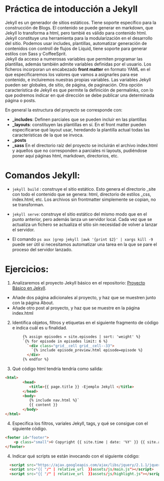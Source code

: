 # Práctica de intoducción a Jekyll

Jekyll es un generador de sitios estáticos. Tiene soporte específico para la construcción de Blogs. El contenido se puede generar en markdown, que Jekyll lo transforma a html, pero tambié es válido para contenido html. Jekyll constituye una herramienta para la modularización en el desarrollo del sitio. Podemos usar includes, plantillas, automatizar generación de contenidos con controll de flujos de Liquid, tiene soporte para generar estilos con Sass y CoffeeSprit.  
Jekyll da acceso a numerosas variables que permiten programar las plantillas, además también admite variables definidas por el usuario. Los ficheros incorporan un encabezado **front matter** en formato YAML en el que especificaremos los valores que vamos a asignarles para ese contenido, e incluiremos nuestras propias variables. Las variables Jekyll pueden ser globales, de sitio, de página, de paginación.
Otra opción característica de Jekyll es que permite la definición de permalinks, con lo que podremos indicar en qué dirección se debe publicar una determinada página o posts.

En general la estructura del proyecto se corresponde con:
- **_includes**: Definen parciales que se pueden incluir en las plantillas
- **_layouts**: constituyen las plantillas en sí. En el front matter pueden especificarse qué layout usar, heredando la plantilla actual todas las características de la que se invoca.
- **_posts**
- **_sass**
En el directorio raíz del proyecto se incluirán el archivo index.html y aquellos que no corresponden a parciales ni layouts, pudiéndose poner aquí páginas html, markdown, directorios, etc.

# Comandos Jekyll:
- `jekyll build` : construye el sitio estático. Esto genera el directorio _site con todo el contenido que se genera: html, directorio de estilos _css, index.html, etc. Los archivos sin frontmatter simplemente se copian, no se transforman.

- `jekyll serve`: construye el sitio estático del mismo modo que en el punto anterior, pero además lanza un servidor local. Cada vez que se actualiza un fichero se actualiza el sitio sin necesidad de volver a lanzar el servidor. 
- El comando `ps aux |grep jekyll |awk '{print $2}' | xargs kill -9` puede ser útil si necesitamos automatizar una tarea en la que se pare el proceso del servidor lanzado.

# Ejercicios:
1. Analizaremos el proyecto Jekyll básico en el repositorio: [Proyecto Básico en Jekyll](https://github.com/jekyll/example).
  - Añade dos página adicionales al proyecto, y haz que se muestren junto con la página About.
  - Añade otro post al proyecto, y haz que se muestre en la página index.html
2. Identifica objetos, filtros y etiquetas en el siguiente fragmento de código e indica cuál es u finalidad.  
```html
        {% assign episodes = site.episodes | sort: 'weight' %}  
        `{% for episode in episodes limit: 6 %}  
          `<div class="grid__cell grid__cell--33">
            `{% include episode_preview.html episode=episode %}
          </div>
        {% endfor %}
```
3. Qué código html tendría tendría como salida:
```html
<html>   
        <head>  
           <title>{{ page.title }} -Ejemplo Jekyll </title>
        </head>
        <body>  
           {% include nav.html %}` 
           {{ content }}
        </body>  
</html> 
```
4. Especifica los filtros, variales Jekyll, tags, y qué se consigue con el siguiente código.
```html
<footer id="footer">
    <p class="small">© Copyright {{ site.time | date: '%Y' }} {{ site.author }}</p>
</footer>
```
4. Indicar qué scripts se están invocando con el siguiente código:
```html
  <script src="https://ajax.googleapis.com/ajax/libs/jquery/2.1.1/jquery.min.js"></script>
  <script src="{{ "/" | relative_url  }}assets/js/main.js"></script>
  <script src="{{ "/" | relative_url  }}assets/js/highlight.js"></script>
```


